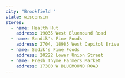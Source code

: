 ```yaml
---
city: "Brookfield "
state: wisconsin
stores:
  - name: Health Hut
    address: 19035 West Bluemound Road
  - name: Sendik's Fine Foods
    address: 2704, 18985 West Capitol Drive
  - name: Sedik's Fine Foods
    address: 20222 Lower Union Street
  - name: Fresh Thyme Farmers Market
    address: 17300 W BLUEMOUND ROAD
---
```

